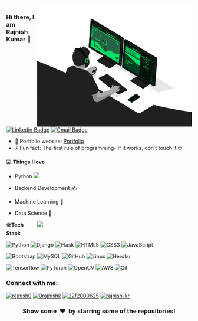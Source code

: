 <img align="right" src="https://github.com/0rajnishk/0rajnishk/blob/main/developer.gif" alt="Coder GIF" width="420" height="330">



### Hi there, I am Rajnish Kumar 👋
[![Linkedin Badge](https://img.shields.io/badge/-rajaprerak-blue?style=flat-square&logo=Linkedin&logoColor=white&link=https://www.linkedin.com/in/rajaprerak/)](https://www.linkedin.com/in/rajaprerak/)
[![Gmail Badge](https://img.shields.io/badge/-0rajnishk@gmail.com-c14438?style=flat-square&logo=Gmail&logoColor=white&link=mailto:0rajnishk@gmail.com)](mailto:0rajnishk@gmail.com) 

- 🎯 Portfolio website: [Portfolio](https://0rajnishk.github.io/)
- ⚡ Fun fact: The first rule of programming- if it works, don’t touch it.🤓

💻 **Things I love**
- Python <img src="https://media.giphy.com/media/WUlplcMpOCEmTGBtBW/giphy.gif" width="30"> 
- Backend Development ✍️
- Machine Learning 🧐
- Data Science 😬

    <a href="https://github.com/anuraghazra/github-readme-stats" title="Go to Source">
      <img align="right" width=420 height="auto" src="https://github-readme-stats.vercel.app/api?username=0rajnishk&show_icons=true&theme=dark&border_color=61dafb&hide_border=true&include_all_commits=true" />
    </a>
    
🛠**Tech Stack**

![Python](https://img.shields.io/badge/-Python-000000?style=flat&logo=python)
![Django](https://img.shields.io/badge/-Django-000000?style=flat&logo=Django)
![Flask](https://img.shields.io/badge/-Flask-000000?style=flat&logo=Flask)
![HTML5](https://img.shields.io/badge/-HTML5-000000?style=flat&logo=HTML5)
![CSS3](https://img.shields.io/badge/-CSS3-000000?style=flat&logo=CSS3)
![JavaScript](https://img.shields.io/badge/logo-javascript-blue?logo=javascript&logoColor=f5f5f5)



![Bootstrap](https://img.shields.io/badge/-Bootstrap-000000?style=flat&logo=bootstrap)
![MySQL](https://img.shields.io/badge/-MySQL-000000?style=flat&logo=MySQL)
![GitHub](https://img.shields.io/badge/-GitHub-000000?style=flat&logo=github&logoColor=FFFFFF)
![Linux](https://img.shields.io/badge/-Linux-000000?style=flat&logo=linux&logoColor=FCC624)
![Heroku](https://img.shields.io/badge/-Heroku-000000?style=flat&logo=heroku)

![Tensorflow](https://img.shields.io/badge/-Tensorflow-000000?style=flat&logo=tensorflow)
![PyTorch](https://img.shields.io/badge/-PyTorch-000000?style=flat&logo=pytorch)
![OpenCV](https://img.shields.io/badge/-OpenCV-000000?style=flat&logo=opencv)
![AWS](https://img.shields.io/badge/AWS-000000?style=flat-square&logo=amazon-aws)
![Git](https://img.shields.io/badge/-Git-000000?style=flat&logo=git&logoColor=F05032)


<h3 align="left">Connect with me:</h3>
<p align="left">
  <a href="https://kaggle.com/rajnish0" target="blank"><img src="https://raw.githubusercontent.com/rahuldkjain/github-profile-readme-generator/master/src/images/icons/Social/kaggle.svg" alt="rajnish0" height="30" width="40" /></a>
  <a href="https://instagram.com/0rajnishk" target="blank"><img src="https://raw.githubusercontent.com/rahuldkjain/github-profile-readme-generator/master/src/images/icons/Social/instagram.svg" alt="0rajnishk" height="30" width="40" /></a>
  <a href="https://www.hackerrank.com/22f2000625" target="blank"><img src="https://raw.githubusercontent.com/rahuldkjain/github-profile-readme-generator/master/src/images/icons/Social/hackerrank.svg" alt="22f2000625" height="30" width="40" /></a>
  <a href="https://www.leetcode.com/rajnish-kr" target="blank"><img src="https://raw.githubusercontent.com/rahuldkjain/github-profile-readme-generator/master/src/images/icons/Social/leet-code.svg" alt="rajnish-kr" height="30" width="40" /></a>
</p>
<div align="center">
    <h3 align="center">Show some &nbsp;❤️&nbsp; by starring some of the repositories!</h3>
</div>
